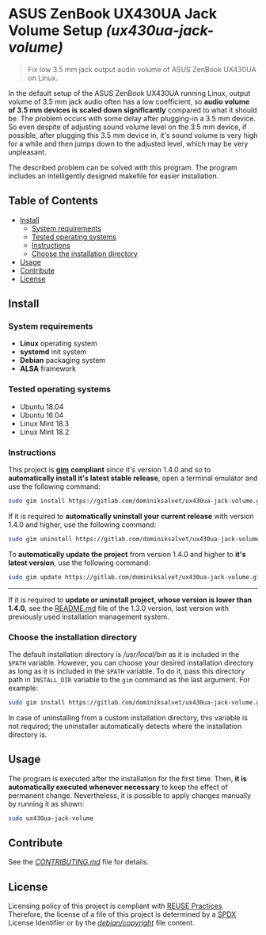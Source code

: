 # ASUS ZenBook UX430UA Jack Volume Setup *(ux430ua-jack-volume)*

> Fix low 3.5 mm jack output audio volume of ASUS ZenBook UX430UA on Linux.

In the default setup of the ASUS ZenBook UX430UA running Linux, output volume of 3.5 mm jack audio often has a low coefficient, so **audio volume of 3.5 mm devices is scaled down significantly** compared to what it should be. The problem occurs with some delay after plugging-in a 3.5 mm device. So even despite of adjusting sound volume level on the 3.5 mm device, if possible, after plugging this 3.5 mm device in, it's sound volume is very high for a while and then jumps down to the adjusted level, which may be very unpleasant.

The described problem can be solved with this program. The program includes an intelligently designed makefile for easier installation.

## Table of Contents

* [Install](#install)
  * [System requirements](#system-requirements)
  * [Tested operating systems](#tested-operating-systems)
  * [Instructions](#instructions)
  * [Choose the installation directory](#choose-the-installation-directory)
* [Usage](#usage)
* [Contribute](#contribute)
* [License](#license)

## Install

### System requirements

* **Linux** operating system
* **systemd** init system
* **Debian** packaging system
* **ALSA** framework

### Tested operating systems

* Ubuntu 18.04
* Ubuntu 16.04
* Linux Mint 18.3
* Linux Mint 18.2

### Instructions

This project is [**gim**](https://gitlab.com/dominiksalvet/gim) **compliant** since it's version 1.4.0 and so to **automatically install it's latest stable release**, open a terminal emulator and use the following command:

```sh
sudo gim install https://gitlab.com/dominiksalvet/ux430ua-jack-volume.git
```

If it is required to **automatically uninstall your current release** with version 1.4.0 and higher, use the following command:

```sh
sudo gim uninstall https://gitlab.com/dominiksalvet/ux430ua-jack-volume.git
```

To **automatically update the project** from version 1.4.0 and higher to **it's latest version**, use the following command:

```sh
sudo gim update https://gitlab.com/dominiksalvet/ux430ua-jack-volume.git
```

---

If it is required to **update or uninstall project, whose version is lower than 1.4.0**, see the [README.md](https://gitlab.com/dominiksalvet/ux430ua-jack-volume/blob/1.3.0/README.md) file of the 1.3.0 version, last version with previously used installation management system.

### Choose the installation directory

The default installation directory is */usr/local/bin* as it is included in the `$PATH` variable. However, you can choose your desired installation directory as long as it is included in the `$PATH` variable. To do it, pass this directory path in `INSTALL_DIR` variable to the `gim` command as the last argument. For example:

```sh
sudo gim install https://gitlab.com/dominiksalvet/ux430ua-jack-volume.git INSTALL_DIR=~/.local/bin
```

In case of uninstalling from a custom installation directory, this variable is not required; the uninstaller automatically detects where the installation directory is.

## Usage

The program is executed after the installation for the first time. Then, **it is automatically executed whenever necessary** to keep the effect of permanent change. Nevertheless, it is possible to apply changes manually by running it as shown:

```sh
sudo ux430ua-jack-volume
```

## Contribute

See the [*CONTRIBUTING.md*](CONTRIBUTING.md) file for details.

## License

Licensing policy of this project is compliant with [REUSE Practices](https://reuse.software/practices/2.0/). Therefore, the license of a file of this project is determined by a [SPDX](https://spdx.org/) License Identifier or by the [*debian/copyright*](debian/copyright) file content.
